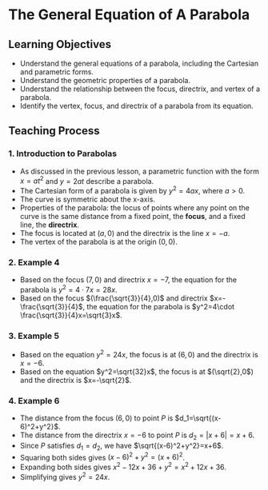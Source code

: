 # **The General Equation of A Parabola**

## Learning Objectives

- Understand the general equations of a parabola, including the Cartesian and parametric forms.
- Understand the geometric properties of a parabola.
- Understand the relationship between the focus, directrix, and vertex of a parabola.
- Identify the vertex, focus, and directrix of a parabola from its equation.

## Teaching Process

### 1. Introduction to Parabolas

- As discussed in the previous lesson, a parametric function with the form $x = at^2$ and $y = 2at$ describe a parabola.
- The Cartesian form of a parabola is given by $y^2=4ax$, where $a>0$.
- The curve is symmetric about the x-axis.
- Properties of the parabola: the locus of points where any point on the curve is the same distance from a fixed point, the **focus**, and a fixed line, the **directrix**.
- The focus is located at $(a,0)$ and the directrix is the line $x=-a$.
- The vertex of the parabola is at the origin $(0,0)$.

### 2. Example 4

- Based on the focus $(7,0)$ and directrix $x=-7$, the equation for the parabola is $y^2=4\cdot 7x=28x$.
- Based on the focus $(\frac{\sqrt{3}}{4},0)$ and directrix $x=-\frac{\sqrt{3}}{4}$, the equation for the parabola is $y^2=4\cdot \frac{\sqrt{3}}{4}x=\sqrt{3}x$.

### 3. Example 5

- Based on the equation $y^2=24x$, the focus is at $(6,0)$ and the directrix is $x=-6$.
- Based on the equation $y^2=\sqrt{32}x$, the focus is at $(\sqrt{2},0$) and the directrix is $x=-\sqrt{2}$.

### 4. Example 6

- The distance from the focus $(6,0)$ to point $P$ is $d_1=\sqrt{(x-6)^2+y^2}$.
- The distance from the directrix $x=-6$ to point $P$ is $d_2=|x+6|=x+6$.
- Since $P$ satisfies $d_1=d_2$, we have $\sqrt{(x-6)^2+y^2}=x+6$.
- Squaring both sides gives $(x-6)^2+y^2=(x+6)^2$.
- Expanding both sides gives $x^2-12x+36+y^2=x^2+12x+36$.
- Simplifying gives $y^2=24x$.
